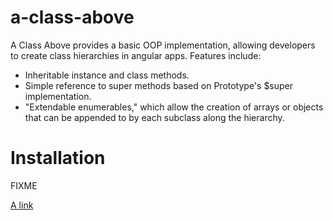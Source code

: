 # a-class-above

A Class Above provides a basic OOP implementation, allowing
developers to create class hierarchies in angular apps.  Features 
include:

* Inheritable instance and class methods.
* Simple reference to super methods based on Prototype's $super implementation.
* "Extendable enumerables," which allow the creation of arrays or objects that
  can be appended to by each subclass along the hierarchy.

# Installation
FIXME  

[A link](spec/a_class_above_spec.html)
			